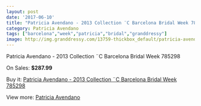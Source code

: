 ```yaml
---
layout: post
date: '2017-06-10'
title: "Patricia Avendano - 2013 Collection ¨C Barcelona Bridal Week 785298"
category: Patricia Avendano
tags: ["barcelona","week","patricia","bridal","granddressy"]
image: http://img.granddressy.com/13759-thickbox_default/patricia-avendano-2013-collection-c-barcelona-bridal-week-785298.jpg
---
```

Patricia Avendano - 2013 Collection ¨C Barcelona Bridal Week 785298

On Sales: **$287.99**
<a href="https://www.granddressy.com/en/patricia-avendano/12827-patricia-avendano-2013-collection-c-barcelona-bridal-week-785298.html"><amp-img layout="responsive" width="600" height="600" src="//img.granddressy.com/13759-thickbox_default/patricia-avendano-2013-collection-c-barcelona-bridal-week-785298.jpg" alt="Patricia Avendano - 2013 Collection ¨C Barcelona Bridal Week 785298 0" /></a>

Buy it: [Patricia Avendano - 2013 Collection ¨C Barcelona Bridal Week 785298](https://www.granddressy.com/en/patricia-avendano/12827-patricia-avendano-2013-collection-c-barcelona-bridal-week-785298.html "Patricia Avendano - 2013 Collection ¨C Barcelona Bridal Week 785298")

View more: [Patricia Avendano](https://www.granddressy.com/en/65-patricia-avendano "Patricia Avendano")